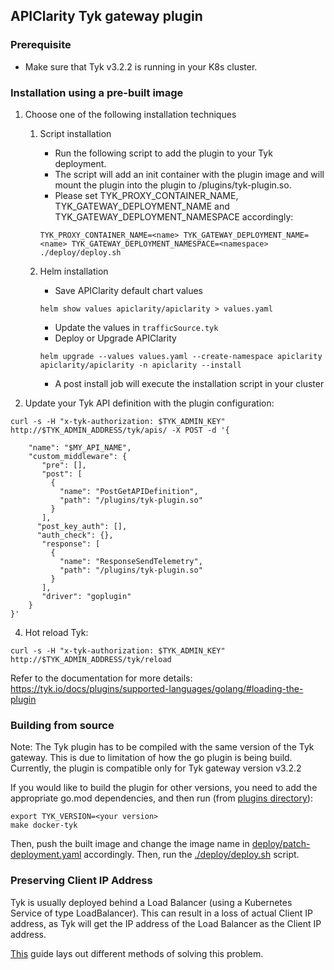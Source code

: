 ## APIClarity Tyk gateway plugin

### Prerequisite
* Make sure that Tyk v3.2.2 is running in your K8s cluster.

### Installation using a pre-built image

1. Choose one of the following installation techniques 

   1. Script installation
      * Run the following script to add the plugin to your Tyk deployment. 
      * The script will add an init container with the plugin image and will mount the plugin into the plugin to /plugins/tyk-plugin.so. 
      * Please set TYK_PROXY_CONTAINER_NAME, TYK_GATEWAY_DEPLOYMENT_NAME and TYK_GATEWAY_DEPLOYMENT_NAMESPACE accordingly:

       ```shell
       TYK_PROXY_CONTAINER_NAME=<name> TYK_GATEWAY_DEPLOYMENT_NAME=<name> TYK_GATEWAY_DEPLOYMENT_NAMESPACE=<namespace> ./deploy/deploy.sh
       ```

   2. Helm installation
      * Save APIClarity default chart values
       ```shell
       helm show values apiclarity/apiclarity > values.yaml
       ```
      * Update the values in `trafficSource.tyk`
      * Deploy or Upgrade APIClarity
      ```shell
      helm upgrade --values values.yaml --create-namespace apiclarity apiclarity/apiclarity -n apiclarity --install
      ```
      * A post install job will execute the installation script in your cluster 


2. Update your Tyk API definition with the plugin configuration:
```shell
curl -s -H "x-tyk-authorization: $TYK_ADMIN_KEY" http://$TYK_ADMIN_ADDRESS/tyk/apis/ -X POST -d '{

    "name": "$MY_API_NAME",
    "custom_middleware": {
       "pre": [],
       "post": [
         {
           "name": "PostGetAPIDefinition",
           "path": "/plugins/tyk-plugin.so"
         }
       ],
      "post_key_auth": [],
      "auth_check": {},
       "response": [
         {
           "name": "ResponseSendTelemetry",
           "path": "/plugins/tyk-plugin.so"
         }
       ],
       "driver": "goplugin"
    }
}'

```
4. Hot reload Tyk:
```shell
curl -s -H "x-tyk-authorization: $TYK_ADMIN_KEY" http://$TYK_ADMIN_ADDRESS/tyk/reload
```

Refer to the documentation for more details:
https://tyk.io/docs/plugins/supported-languages/golang/#loading-the-plugin

### Building from source

Note: The Tyk plugin has to be compiled with the same version of the Tyk gateway.
This is due to limitation of how the go plugin is being build.
Currently, the plugin is compatible only for Tyk gateway version v3.2.2

If you would like to build the plugin for other versions, you need to add the appropriate go.mod dependencies, and then run (from [plugins directory](https://github.com/openclarity/apiclarity/tree/master/plugins)):
```shell
export TYK_VERSION=<your version>
make docker-tyk
```

Then, push the built image and change the image name in [deploy/patch-deployment.yaml](https://github.com/openclarity/apiclarity/blob/master/plugins/gateway/tyk/deploy/patch-deployment.yaml) accordingly.
Then, run the [./deploy/deploy.sh](https://github.com/openclarity/apiclarity/blob/master/plugins/gateway/tyk/deploy/deploy.sh) script.

### Preserving Client IP Address
Tyk is usually deployed behind a Load Balancer (using a Kubernetes Service of type LoadBalancer).
This can result in a loss of actual Client IP address, as Tyk will get the IP address of the Load Balancer
as the Client IP address. 

[This](https://kubernetes.io/docs/tasks/access-application-cluster/create-external-load-balancer/#preserving-the-client-source-ip) guide lays out different methods of solving this problem.
